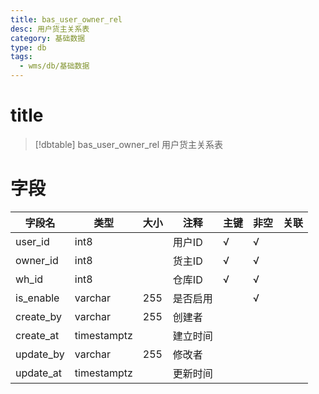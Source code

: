 ```yaml
---
title: bas_user_owner_rel
desc: 用户货主关系表
category: 基础数据
type: db
tags:
  - wms/db/基础数据
---
```


# title
>[!dbtable] bas_user_owner_rel
> 用户货主关系表

# 字段
| 字段名 | 类型 | 大小 | 注释 | 主键 | 非空 | 关联 |
| --- | --- | --- | --- | --- | --- | --- |
| user_id | int8 |  | 用户ID | √ | √ |  |
| owner_id | int8 |  | 货主ID | √ | √ |  |
| wh_id | int8 |  | 仓库ID | √ | √ |  |
| is_enable | varchar | 255 | 是否启用 |  | √ |  |
| create_by | varchar | 255 | 创建者 |  |  |  |
| create_at | timestamptz |  | 建立时间 |  |  |  |
| update_by | varchar | 255 | 修改者 |  |  |  |
| update_at | timestamptz |  | 更新时间 |  |  |  |

